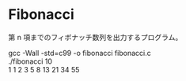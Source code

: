 # Fibonacci
第 n 項までのフィボナッチ数列を出力するプログラム。  
  
gcc -Wall -std=c99 -o fibonacci fibonacci.c  
./fibonacci 10  
1 1 2 3 5 8 13 21 34 55  
  


